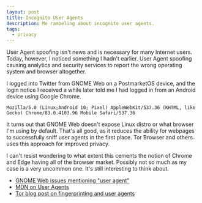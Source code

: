 ```yaml
---
layout: post
title: Incognito User Agents
description: Me rambeling about incognito user agents.
tags:
  - privacy
---
```

User Agent spoofing isn't news and is necessary for many Internet users. Today, however, I noticed something I hadn't earlier. User  Agent spoofing causing analytics and security services to report the wrong operating system and browser altogether.

I logged into Twitter from GNOME Web on a PostmarketOS device, and the login notice I received a while later told me I had logged in from an Android device using Google Chrome.

`Mozilla/5.0 (Linux;Android 10; Pixel) AppleWebKit/537.36 (KHTML, like Gecko) Chrome/83.0.4103.96 Mobile Safari/537.36`

It turns out that GNOME Web doesn't expose Linux distro or what browser I'm using by default. That's all good, as it reduces the ability for webpages to successfully sniff user agents in the first place. Tor Browser and others uses this approach for improved privacy.

I can't resist wondering to what extent this cements the notion of Chrome and Edge having all of the browser market. Possibly not so much as my case is a very uncommon one. It's still interesting to think about.


 - [GNOME Web issues mentioning "user agent"](https://gitlab.gnome.org/GNOME/epiphany/-/issues/?search=User%20agent&sort=popularity&state=all&first_page_size=100)
 - [MDN on User Agents](https://developer.mozilla.org/en-US/docs/Web/HTTP/Headers/User-Agent)
 - [Tor blog post on fingerprinting and user agents](https://blog.torproject.org/browser-fingerprinting-introduction-and-challenges-ahead/)
